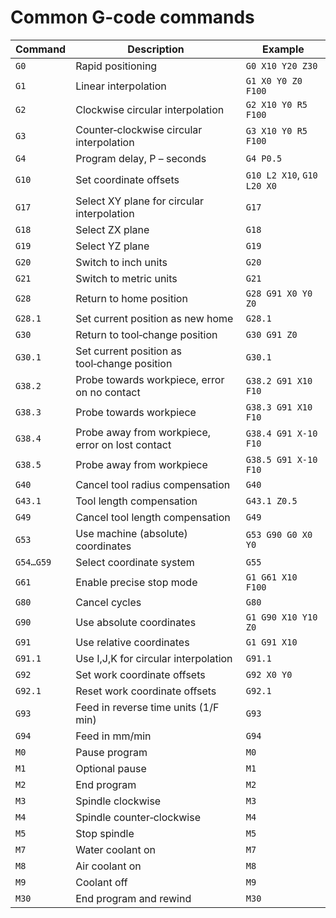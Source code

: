 # Common G-code commands

| Command | Description                                                   | Example                                   |
|---------|---------------------------------------------------------------|-------------------------------------------|
| `G0`    | Rapid positioning                                            | `G0 X10 Y20 Z30`                         |
| `G1`    | Linear interpolation                                         | `G1 X0 Y0 Z0 F100`                       |
| `G2`    | Clockwise circular interpolation                            | `G2 X10 Y0 R5 F100`                      |
| `G3`    | Counter‑clockwise circular interpolation                    | `G3 X10 Y0 R5 F100`                      |
| `G4`    | Program delay, P – seconds                                  | `G4 P0.5`                                 |
| `G10`   | Set coordinate offsets                                      | `G10 L2 X10`, `G10 L20 X0`                |
| `G17`   | Select XY plane for circular interpolation                  | `G17`                                     |
| `G18`   | Select ZX plane                                              | `G18`                                     |
| `G19`   | Select YZ plane                                              | `G19`                                     |
| `G20`   | Switch to inch units                                         | `G20`                                     |
| `G21`   | Switch to metric units                                       | `G21`                                     |
| `G28`   | Return to home position                                      | `G28 G91 X0 Y0 Z0`                        |
| `G28.1`  | Set current position as new home                            | `G28.1`                                   |
| `G30`   | Return to tool‑change position                              | `G30 G91 Z0`                              |
| `G30.1`  | Set current position as tool‑change position                 | `G30.1`                                   |
| `G38.2`  | Probe towards workpiece, error on no contact                | `G38.2 G91 X10 F10`                       |
| `G38.3`  | Probe towards workpiece                                      | `G38.3 G91 X10 F10`                       |
| `G38.4`  | Probe away from workpiece, error on lost contact            | `G38.4 G91 X-10 F10`                      |
| `G38.5`  | Probe away from workpiece                                   | `G38.5 G91 X-10 F10`                      |
| `G40`    | Cancel tool radius compensation                              | `G40`                                     |
| `G43.1`  | Tool length compensation                                    | `G43.1 Z0.5`                              |
| `G49`    | Cancel tool length compensation                              | `G49`                                     |
| `G53`    | Use machine (absolute) coordinates                          | `G53 G90 G0 X0 Y0`                        |
| `G54…G59`| Select coordinate system                                    | `G55`                                     |
| `G61`    | Enable precise stop mode                                      | `G1 G61 X10 F100`                         |
| `G80`    | Cancel cycles                                                  | `G80`                                     |
| `G90`    | Use absolute coordinates                                      | `G1 G90 X10 Y10 Z0`                       |
| `G91`    | Use relative coordinates                                      | `G1 G91 X10`                              |
| `G91.1`  | Use I,J,K for circular interpolation                         | `G91.1`                                   |
| `G92`    | Set work coordinate offsets                                  | `G92 X0 Y0`                               |
| `G92.1`  | Reset work coordinate offsets                                 | `G92.1`                                   |
| `G93`    | Feed in reverse time units (1/F min)                          | `G93`                                     |
| `G94`    | Feed in mm/min                                                | `G94`                                     |
| `M0`     | Pause program                                                 | `M0`                                      |
| `M1`     | Optional pause                                               | `M1`                                      |
| `M2`     | End program                                                  | `M2`                                      |
| `M3`     | Spindle clockwise                                         | `M3`                                      |
| `M4`     | Spindle counter‑clockwise                                   | `M4`                                      |
| `M5`     | Stop spindle                                                | `M5`                                      |
| `M7`     | Water coolant on                                            | `M7`                                      |
| `M8`     | Air coolant on                                              | `M8`                                      |
| `M9`     | Coolant off                                                 | `M9`                                      |
| `M30`    | End program and rewind                                     | `M30`                                     |